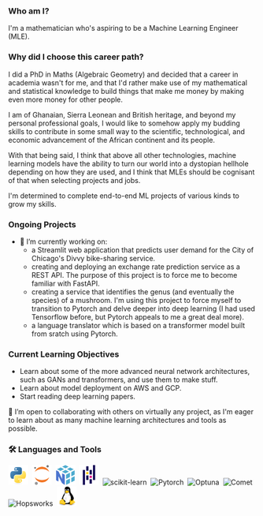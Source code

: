 ### Who am I? 

I'm a mathematician who's aspiring to be a Machine Learning Engineer (MLE). 

### Why did I choose this career path? 

I did a PhD in Maths (Algebraic Geometry) and decided that a career in academia wasn't for me, and that I'd rather make use of my mathematical and statistical knowledge to build things that make me money by making even more money for other people.

I am of Ghanaian, Sierra Leonean and British heritage, and beyond my personal professional goals, I would like to somehow apply my budding skills to contribute in some small way to the scientific, technological, and economic advancement of the African continent and its people. 

With that being said, I think that above all other technologies, machine learning models have the ability to turn our world into a dystopian hellhole depending on how they are used, and I think that MLEs should be cognisant of that when selecting projects and jobs.

I'm determined to complete end-to-end ML projects of various kinds to grow my skills.

### Ongoing Projects 
- 🔭 I’m currently working on:
   -  a Streamlit web application that predicts user demand for the City of Chicago's Divvy bike-sharing service.
   -  creating and deploying an exchange rate prediction service as a REST API. The purpose of this project is to force me to become familiar with FastAPI.
   -  creating a service that identifies the genus (and eventually the species) of a mushroom. I'm using this project to force myself to transition to Pytorch and delve deeper into deep learning (I had used Tensorflow before, but Pytorch appeals to me a great deal more). 
   -  a language translator which is based on a transformer model built from sratch using Pytorch.

### Current Learning Objectives
- Learn about some of the more advanced neural network architectures, such as GANs and transformers, and use them to make stuff.
- Learn about model deployment on AWS and GCP.
- Start reading deep learning papers.
   

👯 I’m open to collaborating with others on virtually any project, as I'm eager to learn about as many machine learning architectures and tools as possible.



### :hammer_and_wrench: Languages and Tools
  <img src="https://github.com/devicons/devicon/blob/master/icons/python/python-original.svg" title="Python" alt="Python" width="40" height="40"/>&nbsp;
  <img src="https://github.com/devicons/devicon/blob/master/icons/jupyter/jupyter-original.svg" title="Jupyter" alt="Jupyter" width="40" height="40"/>&nbsp;
  <img src="https://github.com/devicons/devicon/blob/master/icons/numpy/numpy-original.svg" title="Numpy" alt="Numpy" width="40" height="40"/>&nbsp;
  <img src="https://github.com/devicons/devicon/blob/master/icons/pandas/pandas-original.svg" title="Pandas" alt="Pandas" width="40" height="40"/>&nbsp;
  <img src="https://external-content.duckduckgo.com/iu/?u=https%3A%2F%2Flogosdownload.com%2Flogo%2Fscikit-learn-logo-big.png&f=1&nofb=1&ipt=dc8109c7270108f1039f351c0c19e173c3f752eb44eb1b66c3559e7a6605ed06&ipo=images" title="scikit-learn" alt="scikit-learn" width="50" height="40"/>&nbsp; 
  <img src="https://upload.wikimedia.org/wikipedia/commons/1/10/PyTorch_logo_icon.svg" title="Pytorch" alt="Pytorch" width="40" height="40"/>&nbsp; 
  <img src="https://avatars.githubusercontent.com/u/57251745?s=400&v=4" title="Optuna" alt="Optuna" width="40" height="40"/>&nbsp; 
  <img src="https://www.comet.com/images/logo_comet_light.png" title="CometML" alt="Comet" width="60" height="40"/>&nbsp; 
  <img src="https://image.pngaaa.com/311/6854311-middle.png" title="Hopsworks" alt="Hopsworks" width="50" height="40"/>&nbsp; 
  <img src="https://github.com/devicons/devicon/blob/master/icons/linux/linux-original.svg" title="Linux" alt="Linux" width="40" height="40"/>&nbsp;
</div>
